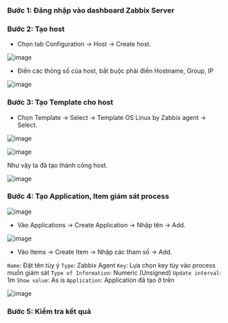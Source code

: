 ### Bước 1: Đăng nhập vào dashboard Zabbix Server

### Bước 2: Tạo host

- Chọn tab Configuration -> Host -> Create host.

![image](https://user-images.githubusercontent.com/111716161/194245489-b8d61a63-ca19-41f5-bd22-240f72d035db.png)

- Điền các thông số của host, bắt buộc phải điền Hostname, Group, IP

![image](https://user-images.githubusercontent.com/111716161/194245685-248c8f47-33b7-4f92-8b79-ea4d566bef32.png)

### Bước 3: Tạo Template cho host

- Chọn Template -> Select -> Template OS Linux by Zabbix agent -> Select.

![image](https://user-images.githubusercontent.com/111716161/194245799-1a5ff192-a47c-48ad-9739-9df519cd3dc0.png)

![image](https://user-images.githubusercontent.com/111716161/194245954-2d362409-5775-4a25-b78c-b2b509e36c1c.png)

Như vậy ta đã tạo thành công host. 

![image](https://user-images.githubusercontent.com/111716161/194245113-69b0b9da-c93a-41ae-b500-f3f0dc6357e6.png)

### Bước 4: Tạo Application, Item giám sát process

![image](https://user-images.githubusercontent.com/111716161/194246113-b6194150-e615-44a6-8cbb-2759ddbfcc0a.png)

- Vào Applications -> Create Application -> Nhập tên -> Add.

![image](https://user-images.githubusercontent.com/111716161/194247109-afbffa35-54f2-4c58-800a-df6a8310924c.png)

- Vào Items -> Create Item -> Nhập các tham số -> Add.

`Name`: Đặt tên tùy ý
`Type`: Zabbix Agent
`Key`: Lựa chọn key tùy vào process muốn giám sát
`Type of Information`: Numeric (Unsigned)
`Update interval`: 1m
`Show value`: As is
`Application`: Application đã tạo ở trên

![image](https://user-images.githubusercontent.com/111716161/194247420-2e7cd387-2032-4c90-b77e-b151cff78f6e.png)

### Bước 5: Kiểm tra kết quả



